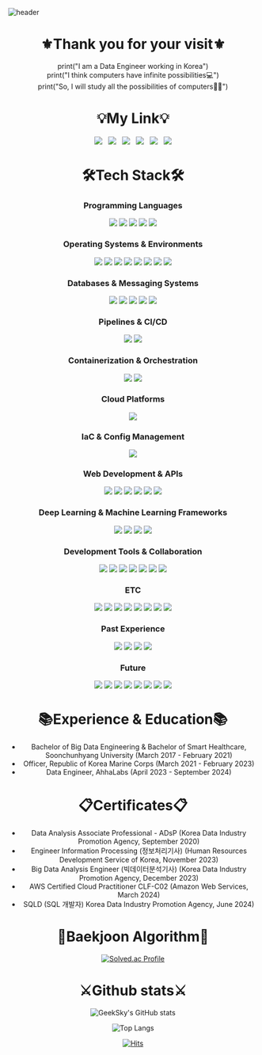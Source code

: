 ![header](https://capsule-render.vercel.app/api?type=waving&color=008080&section=header&text=Welcome%20to%20GeekSky's%20S/W%20world&animation=twinkling&fontColor=FFFAFA&height=250&desc=I%20will%20make%20everything%20of%20Computer%20Software&fontAlignY=35&descAlign=72.7&descSize=20&fontSize=50&descAlignY=50)

<div align="center">

# ⚜️Thank you for your visit⚜️
print("I am a Data Engineer working in Korea")  
print("I think computers have infinite possibilities💻")  
print("So, I will study all the possibilities of computers👨‍💻")

# 💡My Link💡
<a href="https://github.com/GeekSky98" target="_blank"><img src="https://img.shields.io/badge/Github-181717?style=flat&logo=GitHub&logoColor=white"/></a>
&nbsp;
<a href="mailto:geeksky98@gmail.com" target="_blank"><img src="https://img.shields.io/badge/Gmail-EA4335?style=flat&logo=Gmail&logoColor=white"/></a>
&nbsp;
<a href="mailto:deepskyai1215@kakao.com" target="_blank"><img src="https://img.shields.io/badge/Kakao-FFCD00?style=flat&logo=Kakao&logoColor=black"/></a>
&nbsp;
<a href="mailto:whgksdnf12155@naver.com" target="_blank"><img src="https://img.shields.io/badge/Naver-03C75A?style=flat&logo=Naver&logoColor=white"/></a>
&nbsp;
<a href="https://www.instagram.com/geeksky98/?next=%2F" target="_blank"><img src="https://img.shields.io/badge/Instagram-E4405F?style=flat&logo=Instagram&logoColor=white"/></a>
&nbsp;
<a href="https://www.linkedin.com/in/hanul-jo-2320aa2b9" target="_blank"><img src="https://img.shields.io/badge/LinkedIn-0A66C2?style=flat&logo=linkedin&logoColor=white"/></a>

# 🛠️Tech Stack🛠️

<h3 dir="auto">Programming Languages</h3>  
<img src="https://img.shields.io/badge/Python-3776AB?style=flat&logo=Python&logoColor=white">
<img src="https://img.shields.io/badge/R-276DC3?style=flat&logo=R&logoColor=white">
<img src="https://img.shields.io/badge/Rust-000000?style=flat&logo=Rust&logoColor=white">
<img src="https://img.shields.io/badge/Go-00ADD8?style=flat&logo=Go&logoColor=white">
<img src="https://img.shields.io/badge/SQL-000000?style=flat&logo=SQL&logoColor=white">

<h3 dir="auto">Operating Systems & Environments</h3>  
<img src="https://img.shields.io/badge/Windows-0078D6?style=flat&logo=Windows&logoColor=white">
<img src="https://img.shields.io/badge/Linux-FCC624?style=flat&logo=Linux&logoColor=white">
<img src="https://img.shields.io/badge/WSL-000000?style=flat&logo=Windows%20Subsystem%20for%20Linux&logoColor=white">
<img src="https://img.shields.io/badge/macOS-000000?style=flat&logo=macOS&logoColor=white">
<img src="https://img.shields.io/badge/Ubuntu-E95420?style=flat&logo=Ubuntu&logoColor=white">
<img src="https://img.shields.io/badge/VMware-607078?style=flat&logo=VMware&logoColor=white">
<img src="https://img.shields.io/badge/Bash-4EAA25?style=flat&logo=GNU%20Bash&logoColor=white">
<img src="https://img.shields.io/badge/PowerShell-5391FE?style=flat&logo=PowerShell&logoColor=white">

<h3 dir="auto">Databases & Messaging Systems</h3>  
<img src="https://img.shields.io/badge/MySQL-4479A1?style=flat&logo=MySQL&logoColor=white">
<img src="https://img.shields.io/badge/MongoDB-47A248?style=flat&logo=MongoDB&logoColor=white">
<img src="https://img.shields.io/badge/PostgreSQL-336791?style=flat&logo=PostgreSQL&logoColor=white">
<img src="https://img.shields.io/badge/Redis-DC382D?style=flat&logo=Redis&logoColor=white">
<img src="https://img.shields.io/badge/RabbitMQ-FF6600?style=flat&logo=RabbitMQ&logoColor=white">

<h3 dir="auto">Pipelines & CI/CD</h3>  
<img src="https://img.shields.io/badge/Airflow-017CEE?style=flat&logo=Apache%20Airflow&logoColor=white">
<img src="https://img.shields.io/badge/Jenkins-D24939?style=flat&logo=Jenkins&logoColor=white">

<h3 dir="auto">Containerization & Orchestration</h3>  
<img src="https://img.shields.io/badge/Docker-2496ED?style=flat&logo=Docker&logoColor=white">
<img src="https://img.shields.io/badge/Kubernetes-326CE5?style=flat&logo=Kubernetes&logoColor=white">

<h3 dir="auto">Cloud Platforms</h3>  
<img src="https://img.shields.io/badge/AWS-232F3E?style=flat&logo=Amazon-AWS&logoColor=white">

<h3 dir="auto">IaC & Config Management</h3>  
<img src="https://img.shields.io/badge/Terraform-623CE4?style=flat&logo=Terraform&logoColor=white">

<h3 dir="auto">Web Development & APIs</h3>  
<img src="https://img.shields.io/badge/Flask-000000?style=flat&logo=Flask&logoColor=white">
<img src="https://img.shields.io/badge/RESTfulAPI-000000?style=flat&logo=restfulapi&logoColor=white">
<img src="https://img.shields.io/badge/nginx-009639?style=flat&logo=nginx&logoColor=white">
<img src="https://img.shields.io/badge/HTML-E34F26?style=flat&logo=HTML5&logoColor=white">
<img src="https://img.shields.io/badge/Rocket-FF4500?style=flat&logo=Rust&logoColor=white">
<img src="https://img.shields.io/badge/Swagger-85EA2D?style=flat&logo=Swagger&logoColor=white">

<h3 dir="auto">Deep Learning & Machine Learning Frameworks</h3>  
<img src="https://img.shields.io/badge/TensorFlow-FF6F00?style=flat&logo=TensorFlow&logoColor=white">
<img src="https://img.shields.io/badge/PyTorch-EE4C2C?style=flat&logo=PyTorch&logoColor=white">
<img src="https://img.shields.io/badge/ScikitLearn-F7931E?style=flat&logo=scikit-learn&logoColor=white">
<img src="https://img.shields.io/badge/OpenCV-5C3EE8?style=flat&logo=OpenCV&logoColor=white">

<h3 dir="auto">Development Tools & Collaboration</h3>  
<img src="https://img.shields.io/badge/GitHub-181717?style=flat&logo=GitHub&logoColor=white">
<img src="https://img.shields.io/badge/GitLab-FCA121?style=flat&logo=GitLab&logoColor=white">
<img src="https://img.shields.io/badge/Notion-000000?style=flat&logo=Notion&logoColor=white">
<img src="https://img.shields.io/badge/ClickUp-7B68EE?style=flat&logo=ClickUp&logoColor=white">
<img src="https://img.shields.io/badge/Google%20Calendar-4285F4?style=flat&logo=Google-Calendar&logoColor=white">
<img src="https://img.shields.io/badge/Slack-4A154B?style=flat&logo=Slack&logoColor=white">
<img src="https://img.shields.io/badge/Jupyter-F37626?style=flat&logo=Jupyter&logoColor=white">

<h3 dir="auto">ETC</h3>  
<img src="https://img.shields.io/badge/FTP-02569B?style=flat&logo=FTP&logoColor=white">
<img src="https://img.shields.io/badge/SSH-4D4D4D?style=flat&logo=SSH&logoColor=white">
<img src="https://img.shields.io/badge/TCP-FF0000?style=flat&logo=TCP&logoColor=white">
<img src="https://img.shields.io/badge/SMB-008080?style=flat&logo=SMB&logoColor=white">
<img src="https://img.shields.io/badge/JSON-000000?style=flat&logo=JSON&logoColor=white">
<img src="https://img.shields.io/badge/XML-000000?style=flat&logo=XML&logoColor=white">
<img src="https://img.shields.io/badge/YAML-000000?style=flat&logo=yaml&logoColor=white">
<img src="https://img.shields.io/badge/Markdown-000000?style=flat&logo=Markdown&logoColor=white">

<h3 dir="auto">Past Experience</h3>  
<img src="https://img.shields.io/badge/SAS-1E90FF?style=flat&logo=SAS&logoColor=white">
<img src="https://img.shields.io/badge/Hadoop-D22128?style=flat&logo=Apache-Hadoop&logoColor=white">
<img src="https://img.shields.io/badge/PHP-777BB4?style=flat&logo=PHP&logoColor=white">
<img src="https://img.shields.io/badge/Tableau-E97627?style=flat&logo=Tableau&logoColor=white">

<h3 dir="auto">Future</h3>  
<img src="https://img.shields.io/badge/Apache%20Spark-E25A1C?style=flat&logo=Apache-Spark&logoColor=white">
<img src="https://img.shields.io/badge/C++-00599C?style=flat&logo=c%2B%2B&logoColor=white">
<img src="https://img.shields.io/badge/java-007396?style=flat&logo=java&logoColor=white">
<img src="https://img.shields.io/badge/GCP-4285F4?style=flat&logo=Google-Cloud&logoColor=white">
<img src="https://img.shields.io/badge/Azure-0089D6?style=flat&logo=Microsoft-Azure&logoColor=white">
<img src="https://img.shields.io/badge/Groovy-4298B8?style=flat&logo=Groovy&logoColor=white">
<img src="https://img.shields.io/badge/Kafka-231F20?style=flat&logo=Apache%20Kafka&logoColor=white">
<img src="https://img.shields.io/badge/Ansible-000000?style=flat&logo=Ansible&logoColor=white">

# 📚Experience & Education📚
<ul>
  <li>Bachelor of Big Data Engineering & Bachelor of Smart Healthcare, Soonchunhyang University (March 2017 - February 2021)</li>
  <li>Officer, Republic of Korea Marine Corps (March 2021 - February 2023)</li>
  <li>Data Engineer, AhhaLabs (April 2023 - September 2024)</li>
</ul>

# 📋Certificates📋
<ul>
  <li>Data Analysis Associate Professional - ADsP (Korea Data Industry Promotion Agency, September 2020)</li>
  <li>Engineer Information Processing (정보처리기사) (Human Resources Development Service of Korea, November 2023)</li>
  <li>Big Data Analysis Engineer (빅데이터분석기사) (Korea Data Industry Promotion Agency, December 2023)</li>
  <li>AWS Certified Cloud Practitioner CLF-C02 (Amazon Web Services, March 2024)</li>
  <li>SQLD (SQL 개발자) Korea Data Industry Promotion Agency, June 2024)</li>
</ul>

# 🧬Baekjoon Algorithm🧬
[![Solved.ac Profile](http://mazassumnida.wtf/api/v2/generate_badge?boj=geeksky)](https://solved.ac/geeksky/)

# ⚔️Github stats⚔️
![GeekSky's GitHub stats](https://github-readme-stats.vercel.app/api?username=GeekSky98&theme=noctis_minimus&show_icons=true)
<br>

![Top Langs](https://github-readme-stats.vercel.app/api/top-langs/?username=GeekSky98&layout=compact&theme=noctis_minimus)

[![Hits](https://hits.seeyoufarm.com/api/count/incr/badge.svg?url=https%3A%2F%2Fgithub.com%2FGeekSky98&count_bg=%23CFAE40&title_bg=%23059E9E&icon=github.svg&icon_color=%23000000&title=Visit&edge_flat=false)](https://hits.seeyoufarm.com)

</div>

